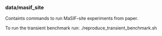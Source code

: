 ### data/masif_site

Containts commands to run MaSIF-site experiments from paper.

To run the transient benchmark run: 
./reproduce_transient_benchmark.sh
